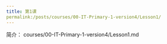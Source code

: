 ```yaml
---
title: 第1课
permalink:/posts/courses/00-IT-Primary-1-version4/Lesson1/
---
```

简介：
courses/00-IT-Primary-1-version4/Lesson1.md
